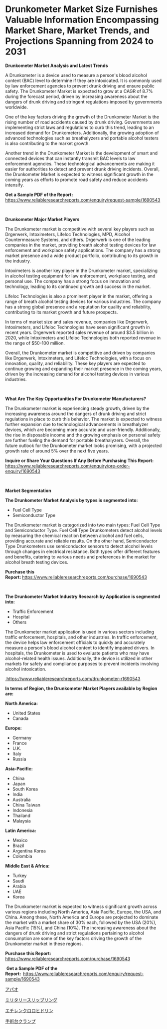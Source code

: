 <p><h1>Drunkometer Market Size Furnishes Valuable Information Encompassing Market Share, Market Trends, and Projections Spanning from 2024 to 2031</h1></p><p><strong>Drunkometer Market Analysis and Latest Trends</strong></p>
<p><p>A Drunkometer is a device used to measure a person's blood alcohol content (BAC) level to determine if they are intoxicated. It is commonly used by law enforcement agencies to prevent drunk driving and ensure public safety. The Drunkometer Market is expected to grow at a CAGR of 8.7% during the forecast period, driven by increasing awareness about the dangers of drunk driving and stringent regulations imposed by governments worldwide.</p><p>One of the key factors driving the growth of the Drunkometer Market is the rising number of road accidents caused by drunk driving. Governments are implementing strict laws and regulations to curb this trend, leading to an increased demand for Drunkometers. Additionally, the growing adoption of advanced technologies such as breathalyzers and portable alcohol testers is also contributing to the market growth.</p><p>Another trend in the Drunkometer Market is the development of smart and connected devices that can instantly transmit BAC levels to law enforcement agencies. These technological advancements are making it easier for authorities to detect and prevent drunk driving incidents. Overall, the Drunkometer Market is expected to witness significant growth in the coming years as efforts to promote road safety and reduce accidents intensify.</p></p>
<p><strong>Get a Sample PDF of the Report:&nbsp;</strong> <a href="https://www.reliableresearchreports.com/enquiry/request-sample/1690543">https://www.reliableresearchreports.com/enquiry/request-sample/1690543</a></p>
<p>&nbsp;</p>
<p><strong>Drunkometer Major Market Players</strong></p>
<p><p>The Drunkometer market is competitive with several key players such as Drgerwerk, Intoximeters, Lifeloc Technologies, MPD, Alcohol Countermeasure Systems, and others. Drgerwerk is one of the leading companies in the market, providing breath alcohol testing devices for law enforcement and workplace safety applications. The company has a strong market presence and a wide product portfolio, contributing to its growth in the industry.</p><p>Intoximeters is another key player in the Drunkometer market, specializing in alcohol testing equipment for law enforcement, workplace testing, and personal use. The company has a strong focus on innovation and technology, leading to its continued growth and success in the market.</p><p>Lifeloc Technologies is also a prominent player in the market, offering a range of breath alcohol testing devices for various industries. The company has a strong global presence and a reputation for quality and reliability, contributing to its market growth and future prospects.</p><p>In terms of market size and sales revenue, companies like Drgerwerk, Intoximeters, and Lifeloc Technologies have seen significant growth in recent years. Drgerwerk reported sales revenue of around $3.5 billion in 2020, while Intoximeters and Lifeloc Technologies both reported revenue in the range of $50-100 million.</p><p>Overall, the Drunkometer market is competitive and driven by companies like Drgerwerk, Intoximeters, and Lifeloc Technologies, with a focus on innovation, quality, and reliability. These key players are expected to continue growing and expanding their market presence in the coming years, driven by the increasing demand for alcohol testing devices in various industries.</p></p>
<p>&nbsp;</p>
<p><strong>What Are The Key Opportunities For Drunkometer Manufacturers?</strong></p>
<p><p>The Drunkometer market is experiencing steady growth, driven by the increasing awareness around the dangers of drunk driving and strict regulations in place to curb this behavior. The market is expected to witness further expansion due to technological advancements in breathalyzer devices, which are becoming more accurate and user-friendly. Additionally, the rise in disposable income and the growing emphasis on personal safety are further fueling the demand for portable breathalyzers. Overall, the future outlook for the Drunkometer market looks promising, with a projected growth rate of around 5% over the next five years.</p></p>
<p><strong>Inquire or Share Your Questions If Any Before Purchasing This Report:</strong> <a href="https://www.reliableresearchreports.com/enquiry/pre-order-enquiry/1690543">https://www.reliableresearchreports.com/enquiry/pre-order-enquiry/1690543</a></p>
<p>&nbsp;</p>
<p><strong>Market Segmentation</strong></p>
<p><strong>The Drunkometer Market Analysis by types is segmented into:</strong></p>
<p><ul><li>Fuel Cell Type</li><li>Semiconductor Type</li></ul></p>
<p><p>The Drunkometer market is categorized into two main types: Fuel Cell Type and Semiconductor Type. Fuel Cell Type Drunkometers detect alcohol levels by measuring the chemical reaction between alcohol and fuel cells, providing accurate and reliable results. On the other hand, Semiconductor Type Drunkometers use semiconductor sensors to detect alcohol levels through changes in electrical resistance. Both types offer different features and benefits, catering to various needs and preferences in the market for alcohol breath testing devices.</p></p>
<p><strong>Purchase this Report:&nbsp;</strong><a href="https://www.reliableresearchreports.com/purchase/1690543">https://www.reliableresearchreports.com/purchase/1690543</a></p>
<p>&nbsp;</p>
<p><strong>The Drunkometer Market Industry Research by Application is segmented into:</strong></p>
<p><ul><li>Traffic Enforcement</li><li>Hospital</li><li>Others</li></ul></p>
<p><p>The Drunkometer market application is used in various sectors including traffic enforcement, hospitals, and other industries. In traffic enforcement, the device helps law enforcement officials to quickly and accurately measure a person's blood alcohol content to identify impaired drivers. In hospitals, the Drunkometer is used to evaluate patients who may have alcohol-related health issues. Additionally, the device is utilized in other markets for safety and compliance purposes to prevent incidents involving alcohol intoxication.</p></p>
<p><a href="https://www.reliableresearchreports.com/drunkometer-r1690543">&nbsp;https://www.reliableresearchreports.com/drunkometer-r1690543</a></p>
<p><strong>In terms of Region, the Drunkometer Market Players available by Region are:</strong></p>
<p>
    <p> <strong> North America: </strong>
        <ul>
            <li>United States</li>
            <li>Canada</li>
        </ul>
        </p> 
    <p> <strong> Europe: </strong>
        <ul>
            <li>Germany</li>
            <li>France</li>
            <li>U.K.</li>
            <li>Italy</li>
            <li>Russia</li>
        </ul>
        </p> 
    <p> <strong> Asia-Pacific: </strong>
        <ul>
            <li>China</li>
            <li>Japan</li>
            <li>South Korea</li>
            <li>India</li>
            <li>Australia</li>
            <li>China Taiwan</li>
            <li>Indonesia</li>
            <li>Thailand</li>
            <li>Malaysia</li>
        </ul>
        </p> 
    <p> <strong> Latin America: </strong>
        <ul>
            <li>Mexico</li>
            <li>Brazil</li>
            <li>Argentina Korea</li>
            <li>Colombia</li>
        </ul>
        </p> 
    <p> <strong> Middle East & Africa: </strong>
        <ul>
            <li>Turkey</li>
            <li>Saudi</li>
            <li>Arabia</li>
            <li>UAE</li>
            <li>Korea</li>
        </ul>
    </p>
    </p>
<p><p>The Drunkometer market is expected to witness significant growth across various regions including North America, Asia Pacific, Europe, the USA, and China. Among these, North America and Europe are projected to dominate the market with a market share of 30% each, followed by the USA (20%), Asia Pacific (15%), and China (10%). The increasing awareness about the dangers of drunk driving and strict regulations pertaining to alcohol consumption are some of the key factors driving the growth of the Drunkometer market in these regions.</p></p>
<p><strong>Purchase this Report: </strong><a href="https://www.reliableresearchreports.com/purchase/1690543">https://www.reliableresearchreports.com/purchase/1690543</a></p>
<p>&nbsp;<strong>Get a Sample PDF of the Report:&nbsp;&nbsp;</strong><a href="https://www.reliableresearchreports.com/enquiry/request-sample/1690543">https://www.reliableresearchreports.com/enquiry/request-sample/1690543</a></p>
<p><strong></strong></p>
<p><p><a href="https://github.com/SantosDicki04/Market-Research-Report-List-1/blob/main/369024036670.md">アパオ</a></p><p><a href="https://medium.com/@reannakling/%E8%BB%8D%E7%94%A8%E3%82%B9%E3%83%AA%E3%83%83%E3%83%97%E3%83%AA%E3%83%B3%E3%82%B0%E5%B8%82%E5%A0%B4%E3%81%AE%E5%B1%95%E6%9C%9B-%E5%B8%82%E5%A0%B4%E5%8B%95%E5%90%91-%E6%88%90%E9%95%B7-2024%E5%B9%B4%E3%81%8B%E3%82%892031%E5%B9%B4%E3%81%BE%E3%81%A7%E3%81%AE%E4%BA%88%E6%B8%AC-49aebd695656">ミリタリースリップリング</a></p><p><a href="https://github.com/alyle7648/Market-Research-Report-List-1/blob/main/125810136671.md">エチレンクロロヒドリン</a></p><p><a href="https://medium.com/@amehdzmay/%E6%89%8B%E8%A1%93%E5%8F%B0%E3%82%AF%E3%83%A9%E3%83%B3%E3%83%97%E5%B8%82%E5%A0%B4%E3%81%AF-%E5%B8%82%E5%A0%B4%E3%82%B7%E3%82%A7%E3%82%A2-%E5%B8%82%E5%A0%B4%E5%8B%95%E5%90%91-%E5%B8%82%E5%A0%B4%E6%88%90%E9%95%B7%E3%81%AB%E9%96%A2%E3%81%99%E3%82%8B%E6%83%85%E5%A0%B1%E3%82%92%E6%8F%90%E4%BE%9B%E3%81%97%E3%81%A6%E3%81%84%E3%81%BE%E3%81%99-5e2cffbd27eb">手術台クランプ</a></p></p>